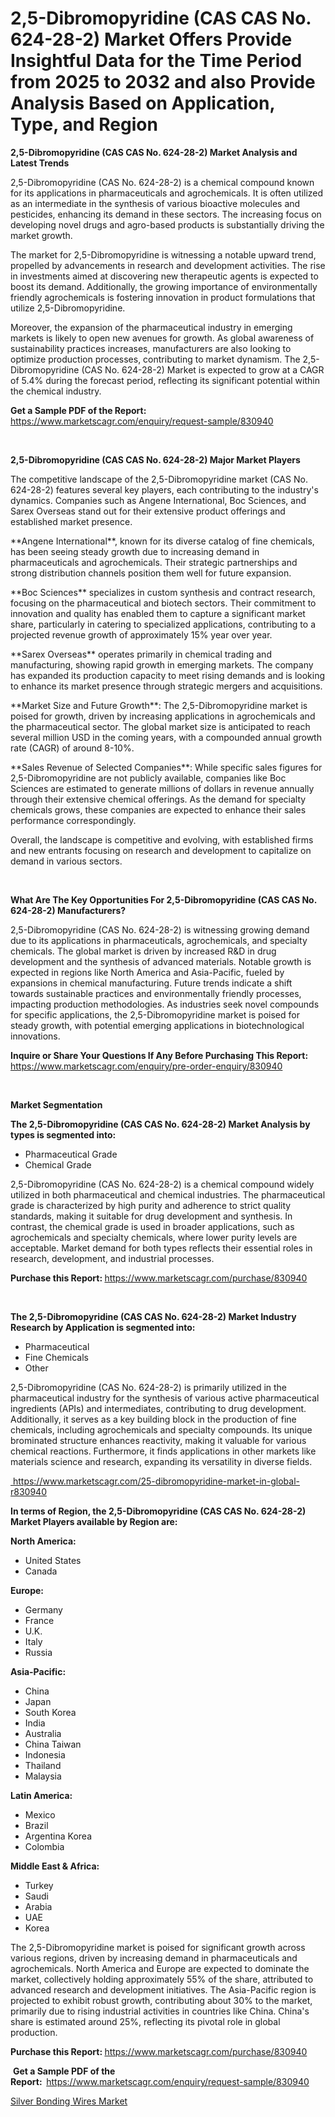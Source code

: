 <p><h1>2,5-Dibromopyridine (CAS CAS No. 624-28-2) Market Offers Provide Insightful Data for the Time Period from 2025 to 2032 and also Provide Analysis Based on Application, Type, and Region</h1></p><p><strong>2,5-Dibromopyridine (CAS CAS No. 624-28-2) Market Analysis and Latest Trends</strong></p>
<p><p>2,5-Dibromopyridine (CAS No. 624-28-2) is a chemical compound known for its applications in pharmaceuticals and agrochemicals. It is often utilized as an intermediate in the synthesis of various bioactive molecules and pesticides, enhancing its demand in these sectors. The increasing focus on developing novel drugs and agro-based products is substantially driving the market growth.</p><p>The market for 2,5-Dibromopyridine is witnessing a notable upward trend, propelled by advancements in research and development activities. The rise in investments aimed at discovering new therapeutic agents is expected to boost its demand. Additionally, the growing importance of environmentally friendly agrochemicals is fostering innovation in product formulations that utilize 2,5-Dibromopyridine.</p><p>Moreover, the expansion of the pharmaceutical industry in emerging markets is likely to open new avenues for growth. As global awareness of sustainability practices increases, manufacturers are also looking to optimize production processes, contributing to market dynamism. The 2,5-Dibromopyridine (CAS No. 624-28-2) Market is expected to grow at a CAGR of 5.4% during the forecast period, reflecting its significant potential within the chemical industry.</p></p>
<p><strong>Get a Sample PDF of the Report:&nbsp;</strong> <a href="https://www.marketscagr.com/enquiry/request-sample/830940?utm_campaign=2097&utm_medium=2&utm_source=Github&utm_content=ia&utm_term=25032025&utm_id=25-dibromopyridine-cas-cas-no-624-28-2">https://www.marketscagr.com/enquiry/request-sample/830940</a></p>
<p>&nbsp;</p>
<p><strong>2,5-Dibromopyridine (CAS CAS No. 624-28-2) Major Market Players</strong></p>
<p><p>The competitive landscape of the 2,5-Dibromopyridine market (CAS No. 624-28-2) features several key players, each contributing to the industry's dynamics. Companies such as Angene International, Boc Sciences, and Sarex Overseas stand out for their extensive product offerings and established market presence.</p><p>**Angene International**, known for its diverse catalog of fine chemicals, has been seeing steady growth due to increasing demand in pharmaceuticals and agrochemicals. Their strategic partnerships and strong distribution channels position them well for future expansion.</p><p>**Boc Sciences** specializes in custom synthesis and contract research, focusing on the pharmaceutical and biotech sectors. Their commitment to innovation and quality has enabled them to capture a significant market share, particularly in catering to specialized applications, contributing to a projected revenue growth of approximately 15% year over year.</p><p>**Sarex Overseas** operates primarily in chemical trading and manufacturing, showing rapid growth in emerging markets. The company has expanded its production capacity to meet rising demands and is looking to enhance its market presence through strategic mergers and acquisitions.</p><p>**Market Size and Future Growth**: The 2,5-Dibromopyridine market is poised for growth, driven by increasing applications in agrochemicals and the pharmaceutical sector. The global market size is anticipated to reach several million USD in the coming years, with a compounded annual growth rate (CAGR) of around 8-10%.</p><p>**Sales Revenue of Selected Companies**: While specific sales figures for 2,5-Dibromopyridine are not publicly available, companies like Boc Sciences are estimated to generate millions of dollars in revenue annually through their extensive chemical offerings. As the demand for specialty chemicals grows, these companies are expected to enhance their sales performance correspondingly. </p><p>Overall, the landscape is competitive and evolving, with established firms and new entrants focusing on research and development to capitalize on demand in various sectors.</p></p>
<p>&nbsp;</p>
<p><strong>What Are The Key Opportunities For 2,5-Dibromopyridine (CAS CAS No. 624-28-2) Manufacturers?</strong></p>
<p><p>2,5-Dibromopyridine (CAS No. 624-28-2) is witnessing growing demand due to its applications in pharmaceuticals, agrochemicals, and specialty chemicals. The global market is driven by increased R&D in drug development and the synthesis of advanced materials. Notable growth is expected in regions like North America and Asia-Pacific, fueled by expansions in chemical manufacturing. Future trends indicate a shift towards sustainable practices and environmentally friendly processes, impacting production methodologies. As industries seek novel compounds for specific applications, the 2,5-Dibromopyridine market is poised for steady growth, with potential emerging applications in biotechnological innovations.</p></p>
<p><strong>Inquire or Share Your Questions If Any Before Purchasing This Report:</strong> <a href="https://www.marketscagr.com/enquiry/pre-order-enquiry/830940?utm_campaign=2097&utm_medium=2&utm_source=Github&utm_content=ia&utm_term=25032025&utm_id=25-dibromopyridine-cas-cas-no-624-28-2">https://www.marketscagr.com/enquiry/pre-order-enquiry/830940</a></p>
<p>&nbsp;</p>
<p><strong>Market Segmentation</strong></p>
<p><strong>The 2,5-Dibromopyridine (CAS CAS No. 624-28-2) Market Analysis by types is segmented into:</strong></p>
<p><ul><li>Pharmaceutical Grade</li><li>Chemical Grade</li></ul></p>
<p><p>2,5-Dibromopyridine (CAS No. 624-28-2) is a chemical compound widely utilized in both pharmaceutical and chemical industries. The pharmaceutical grade is characterized by high purity and adherence to strict quality standards, making it suitable for drug development and synthesis. In contrast, the chemical grade is used in broader applications, such as agrochemicals and specialty chemicals, where lower purity levels are acceptable. Market demand for both types reflects their essential roles in research, development, and industrial processes.</p></p>
<p><strong>Purchase this Report:&nbsp;</strong><a href="https://www.marketscagr.com/purchase/830940?utm_campaign=2097&utm_medium=2&utm_source=Github&utm_content=ia&utm_term=25032025&utm_id=25-dibromopyridine-cas-cas-no-624-28-2">https://www.marketscagr.com/purchase/830940</a></p>
<p>&nbsp;</p>
<p><strong>The 2,5-Dibromopyridine (CAS CAS No. 624-28-2) Market Industry Research by Application is segmented into:</strong></p>
<p><ul><li>Pharmaceutical</li><li>Fine Chemicals</li><li>Other</li></ul></p>
<p><p>2,5-Dibromopyridine (CAS No. 624-28-2) is primarily utilized in the pharmaceutical industry for the synthesis of various active pharmaceutical ingredients (APIs) and intermediates, contributing to drug development. Additionally, it serves as a key building block in the production of fine chemicals, including agrochemicals and specialty compounds. Its unique brominated structure enhances reactivity, making it valuable for various chemical reactions. Furthermore, it finds applications in other markets like materials science and research, expanding its versatility in diverse fields.</p></p>
<p><a href="https://www.marketscagr.com/25-dibromopyridine-market-in-global-r830940?utm_campaign=2097&utm_medium=2&utm_source=Github&utm_content=ia&utm_term=25032025&utm_id=25-dibromopyridine-cas-cas-no-624-28-2">&nbsp;https://www.marketscagr.com/25-dibromopyridine-market-in-global-r830940</a></p>
<p><strong>In terms of Region, the 2,5-Dibromopyridine (CAS CAS No. 624-28-2) Market Players available by Region are:</strong></p>
<p>
    <p> <strong> North America: </strong>
        <ul>
            <li>United States</li>
            <li>Canada</li>
        </ul>
        </p> 
    <p> <strong> Europe: </strong>
        <ul>
            <li>Germany</li>
            <li>France</li>
            <li>U.K.</li>
            <li>Italy</li>
            <li>Russia</li>
        </ul>
        </p> 
    <p> <strong> Asia-Pacific: </strong>
        <ul>
            <li>China</li>
            <li>Japan</li>
            <li>South Korea</li>
            <li>India</li>
            <li>Australia</li>
            <li>China Taiwan</li>
            <li>Indonesia</li>
            <li>Thailand</li>
            <li>Malaysia</li>
        </ul>
        </p> 
    <p> <strong> Latin America: </strong>
        <ul>
            <li>Mexico</li>
            <li>Brazil</li>
            <li>Argentina Korea</li>
            <li>Colombia</li>
        </ul>
        </p> 
    <p> <strong> Middle East & Africa: </strong>
        <ul>
            <li>Turkey</li>
            <li>Saudi</li>
            <li>Arabia</li>
            <li>UAE</li>
            <li>Korea</li>
        </ul>
    </p>
    </p>
<p><p>The 2,5-Dibromopyridine market is poised for significant growth across various regions, driven by increasing demand in pharmaceuticals and agrochemicals. North America and Europe are expected to dominate the market, collectively holding approximately 55% of the share, attributed to advanced research and development initiatives. The Asia-Pacific region is projected to exhibit robust growth, contributing about 30% to the market, primarily due to rising industrial activities in countries like China. China's share is estimated around 25%, reflecting its pivotal role in global production.</p></p>
<p><strong>Purchase this Report: </strong><a href="https://www.marketscagr.com/purchase/830940?utm_campaign=2097&utm_medium=2&utm_source=Github&utm_content=ia&utm_term=25032025&utm_id=25-dibromopyridine-cas-cas-no-624-28-2">https://www.marketscagr.com/purchase/830940</a></p>
<p>&nbsp;<strong>Get a Sample PDF of the Report:&nbsp;&nbsp;</strong><a href="https://www.marketscagr.com/enquiry/request-sample/830940?utm_campaign=2097&utm_medium=2&utm_source=Github&utm_content=ia&utm_term=25032025&utm_id=25-dibromopyridine-cas-cas-no-624-28-2">https://www.marketscagr.com/enquiry/request-sample/830940</a></p>
<p><strong></strong></p>
<p><p><a href="https://github.com/FlorianWolf90/Market-Research-Report-List-1/blob/main/silver-bonding-wires-market.md?utm_campaign=2097&utm_medium=2&utm_source=Github&utm_content=ia&utm_term=25032025&utm_id=25-dibromopyridine-cas-cas-no-624-28-2">Silver Bonding Wires Market</a></p></p>